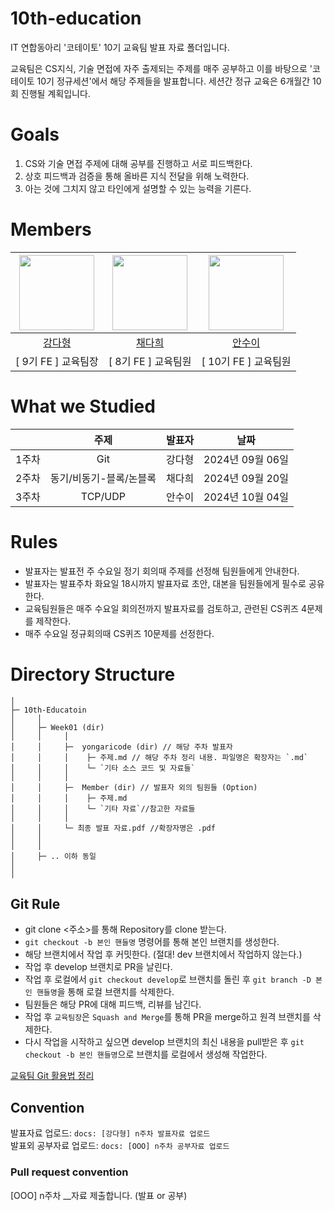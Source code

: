 # 10th-education

IT 연합동아리 '코테이토' 10기 교육팀 발표 자료 폴더입니다.

교육팀은 CS지식, 기술 면접에 자주 출제되는 주제를 매주 공부하고 이를 바탕으로 '코테이토 10기 정규세션'에서 해당 주제들을 발표합니다. 세션간 정규 교육은 6개월간 10회 진행될 계획입니다.

# Goals

1. CS와 기술 면접 주제에 대해 공부를 진행하고 서로 피드백한다.
2. 상호 피드백과 검증을 통해 올바른 지식 전달을 위해 노력한다.
3. 아는 것에 그치지 않고 타인에게 설명할 수 있는 능력을 기른다.
   <br>

# Members

| <img src="https://github.com/yongaricode.png" width=120/> | <img src="https://github.com/chae-dahee.png" width=120/> | <img src="https://github.com/ahnsui.png" width=120 /> |
| :-------------------------------------------------------: | :------------------------------------------------------: | :---------------------------------------------------: |
|         [강다형](https://github.com/yongaricode)          |         [채다희](https://github.com/chae-dahee)          |          [안수이](https://github.com/ahnsui)          |
|                    [ 9기 FE ] 교육팀장                    |                   [ 8기 FE ] 교육팀원                    |                 [ 10기 FE ] 교육팀원                  |

# What we Studied

|       |          주제           | 발표자 |       날짜       |
| :---: | :---------------------: | :----- | :--------------: |
| 1주차 |           Git           | 강다형 | 2024년 09월 06일 |
| 2주차 | 동기/비동기-블록/논블록 | 채다희 | 2024년 09월 20일 |
| 3주차 | TCP/UDP | 안수이 | 2024년 10월 04일 |

# Rules

- 발표자는 발표전 주 수요일 정기 회의때 주제를 선정해 팀원들에게 안내한다.
- 발표자는 발표주차 화요일 18시까지 발표자료 초안, 대본을 팀원들에게 필수로 공유한다.
- 교육팀원들은 매주 수요일 회의전까지 발표자료를 검토하고, 관련된 CS퀴즈 4문제를 제작한다.
- 매주 수요일 정규회의때 CS퀴즈 10문제를 선정한다.

# Directory Structure

```plainText
│
├─ 10th-Educatoin
│     │
│     ├─ Week01 (dir)
│     │     │
│     │     ├─  yongaricode (dir) // 해당 주차 발표자
│     │     │    ├─ 주제.md // 해당 주차 정리 내용. 파일명은 확장자는 `.md`
│     │     │    └─ `기타 소스 코드 및 자료들`
│     │     │
│     │     ├─  Member (dir) // 발표자 외의 팀원들 (Option)
│     │     │    ├─ 주제.md
│     │     │    └─ `기타 자료`//참고한 자료들
│     │     │
│     │     └─ 최종 발표 자료.pdf //확장자명은 .pdf
│     │
│     │
│     ├─ .. 이하 동일
│
│
```

## Git Rule

- git clone <주소>를 통해 Repository를 clone 받는다.
- `git checkout -b 본인 핸들명` 명령어를 통해 본인 브랜치를 생성한다.
- 해당 브랜치에서 작업 후 커밋한다. (절대! dev 브랜치에서 작업하지 않는다.)
- 작업 후 develop 브랜치로 PR을 날린다.
- 작업 후 로컬에서 `git checkout develop`로 브랜치를 돌린 후 `git branch -D 본인 핸들명`을 통해 로컬 브랜치를 삭제한다.
- 팀원들은 해당 PR에 대해 피드백, 리뷰를 남긴다.
- 작업 후 `교육팀장`은 `Squash and Merge`를 통해 PR을 merge하고 원격 브랜치를 삭제한다.
- 다시 작업을 시작하고 싶으면 develop 브랜치의 최신 내용을 pull받은 후 `git checkout -b 본인 핸들명`으로 브랜치를 로컬에서 생성해 작업한다.<br>

[교육팀 Git 활용법 정리]

[교육팀 Git 활용법 정리]: https://youthhing.notion.site/Git-5b328b4923e9468d8d4b581d6f54f203?pvs=4 "8기 교육팀장 유씽씽 제작"

## Convention

발표자료 업로드: `docs: [강다형] n주차 발표자료 업로드`<br>
발표외 공부자료 업로드: `docs: [OOO] n주차 공부자료 업로드`<br>

### Pull request convention

[OOO] n주차 \_\_자료 제출합니다. (발표 or 공부)
